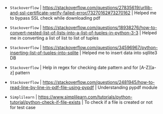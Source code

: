 - `Stackoverflow` | https://stackoverflow.com/questions/27835619/urllib-and-ssl-certificate-verify-failed-error/73270162#73270162 | Helped me to bypass SSL check while downloading pdf

- `Stackoverflow` | https://stackoverflow.com/questions/18938276/how-to-convert-nested-list-of-lists-into-a-list-of-tuples-in-python-3-3 | Helped me in converting a list of list to list of tuples

- `Stackoverflow` | https://stackoverflow.com/questions/34596967/python-inserting-list-of-tuples-into-sqlite | Helped me to insert data into sqllite3 DB

- `Stackoverflow` | Help in regex for checking date pattern and for [A-Z][a-z] pattern

- `Stackoverflow` | https://stackoverflow.com/questions/2481945/how-to-read-line-by-line-in-pdf-file-using-pypdf | Understanding pypdf module

- `Simplilearn` | https://www.simplilearn.com/tutorials/python-tutorial/python-check-if-file-exists | To check if a file is created or not for test case
